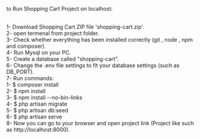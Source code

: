 to Run Shopping Cart Project on localhost: <br><br>

1- Download Shopping Cart ZIP file 'shopping-cart.zip'. <br>
2- open termenal from project folder.<br>
3- Check whether everything has been installed correctly (git , node , npm and composer).<br>
4- Run Mysql on your PC.<br>
5- Create a database called "shopping-cart".<br>
6- Change the .env file settings to fit your database settings (such as DB_PORT).<br>
7- Run commands:<br>
	 1-	 $ composer install<br>
	 2-	 $ npm install<br>
	 3-	 $ npm install --no-bin-links<br>
	 4-	 $ php artisan migrate<br>
	 5-	 $ php artisan db:seed<br>
	 6-	 $ php artisan serve<br>
8- Now you can go to your browser and open project link (Project like such as http://localhost:8000).<br>



